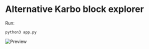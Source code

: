 # Alternative Karbo block explorer

Run:
```
python3 app.py
```

![Preview](https://i.imgur.com/6Csw9Hn.jpg)